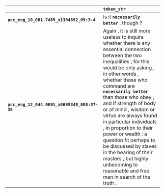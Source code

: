 |                                              | `token_str`                                                                                                                                                                                                                                                                                                                                                                                                                                                                                                                                                   |
|:---------------------------------------------|:--------------------------------------------------------------------------------------------------------------------------------------------------------------------------------------------------------------------------------------------------------------------------------------------------------------------------------------------------------------------------------------------------------------------------------------------------------------------------------------------------------------------------------------------------------------|
| **`pcc_eng_10_081.7489_x1304892_05:3-4`**    | Is it __``necessarily better``__ , though ?                                                                                                                                                                                                                                                                                                                                                                                                                                                                                                                   |
| **`pcc_eng_12_044.0091_x0695348_008:37-38`** | Again , it is still more useless to inquire whether there is any essential connection between the two inequalities ; for this would be only asking , in other words , whether those who command are __``necessarily better``__ than those who obey , and if strength of body or of mind , wisdom or virtue are always found in particular individuals , in proportion to their power or wealth : a question fit perhaps to be discussed by slaves in the hearing of their masters , but highly unbecoming to reasonable and free men in search of the truth . |